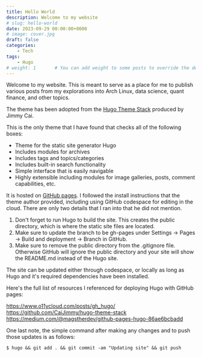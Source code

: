```yaml
---
title: Hello World
description: Welcome to my website
# slug: hello-world
date: 2023-09-29 00:00:00+0000
# image: cover.jpg
draft: false
categories:
    - Tech
tags:
    - Hugo
# weight: 1       # You can add weight to some posts to override the default sorting (date descending)
---
```


Welcome to my website. This is meant to serve as a place for me to publish various posts from my explorations into Arch Linux, data science, quant finance, and other topics.

The theme has been adopted from the [Hugo Theme Stack](https://github.com/CaiJimmy/hugo-theme-stack) produced by Jimmy Cai.

This is the only theme that I have found that checks all of the following boxes:

* Theme for the static site generator Hugo
* Includes modules for archives
* Includes tags and topics/categories
* Includes built-in search functionality
* Simple interface that is easily navigable
* Highly extensible including modules for image galleries, posts, comment capabilities, etc.

It is hosted on [GitHub pages](https://pages.github.com/). I followed the install instructions that the theme author provided, including using GitHub codespace for editing in the cloud. There are only two details that I ran into that he did not mention.

1. Don't forget to run Hugo to build the site. This creates the public directory, which is where the static site files are located.
2. Make sure to update the branch to be gh-pages under Settings -> Pages -> Build and deployment -> Branch in GitHub.
3. Make sure to remove the public directory from the .gitignore file. Otherwise GitHub will ignore the public directory and your site will show the README.md instead of the Hugo site.

The site can be updated either through codespace, or locally as long as Hugo and it's required dependencies have been installed.

Here's the full list of resources I referenced for deploying Hugo with GitHub pages:

https://www.o11ycloud.com/posts/gh_hugo/
https://github.com/CaiJimmy/hugo-theme-stack
https://medium.com/@magstherdev/github-pages-hugo-86ae6bcbadd

One last note, the simple command after making any changes and to push those updates is as follows:

    $ hugo && git add . && git commit -am "Updating site" && git push